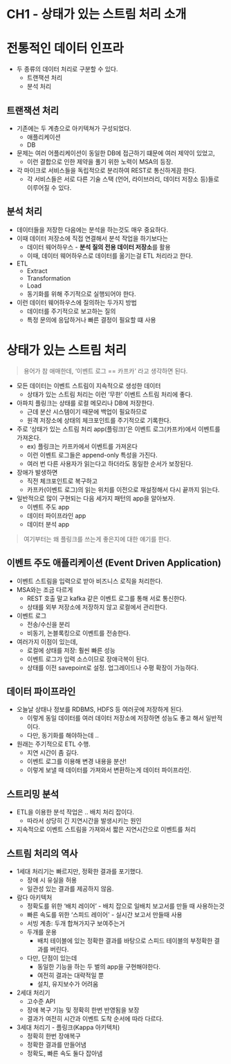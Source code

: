 # CH1 - 상태가 있는 스트림 처리 소개
# 전통적인 데이터 인프라

- 두 종류의 데이터 처리로 구분할 수 있다.
    - 트랜잭션  처리
    - 분석 처리

## 트랜잭션 처리

- 기존에는 두 계층으로 아키텍쳐가 구성되었다.
    - 애플리케이션
    - DB
- 문제는 여러 어플리케이션이 동일한 DB에 접근하기 떄문에 여러 제약이 있었고,
    - 이런 결합으로 인한 제약을 풀기 위한 노력이 MSA의 등장.
- 각 마이크로 서비스들을 독립적으로 분리하여 REST로 통신하게끔 한다.
    - 각 서비스들은 서로 다른 기술 스택 (언어, 라이브러리, 데이터 저장소 등)들로 이루어질 수 있다.

## 분석 처리

- 데이터들을 저장한 다음에는 분석을 하는것도 매우 중요하다.
- 이때 데이터 저장소에 직접 연결해서 분석 작업을 하기보다는
    - 데이터 웨어하우스 - **분석 질의 전용 데이터 저장소**를 활용
    - 이때, 데이터 웨어하우스로 데이터를 옮기는걸 ETL 처리라고 한다.
- ETL
    - Extract
    - Transformation
    - Load
    - 동기화를 위해 주기적으로 실행되어야 한다.
- 이런 데이터 웨어하우스에 질의하는 두가지 방법
    - 데이터를 주기적으로 보고하는 질의
    - 특정 문의에 응답하거나 빠른 결정이 필요할 떄 사용

# 상태가 있는 스트림 처리

> 용어가 참 애매한데, ‘이벤트 로그 == 카프카' 라고 생각하면 된다.
> 
- 모든 데이터는 이벤트 스트림이 지속적으로 생성한 데이터
    - 상태가 있는 스트림 처리는 이런 ‘무한' 이벤트 스트림 처리에 좋다.
- 아파치 플링크는 상태를 로컬 메모리나 DB에 저장한다.
    - 근데 분산 시스템이기 때문에 백업이 필요하므로
    - 원격 저장소에 상태의 체크포인트를 주기적으로 기록한다.
- 주로 ‘상태가 있는 스트림 처리 app(플링크)’은 이벤트 로그(카프카)에서 이벤트를 가져온다.
    - ex) 플링크는 카프카에서 이벤트를 가져온다
    - 이런 이벤트 로그들은 append-only 특성을 가진다.
    - 여러 번 다른 사용자가 읽는다고 하더라도 동일한 순서가 보장된다.
- 장애가 발생하면
    - 직전 체크포인트로 복구하고
    - 카프카(이벤트 로그)의 읽는 위치를 이전으로 재설정해서 다시 끝까지 읽는다.
- 일반적으로 많이 구현되는 다음 세가지 패턴의 app을 알아보자.
    - 이벤트 주도 app
    - 데이터 파이프라인 app
    - 데이터 분석 app

> 여기부터는 왜 플링크를 쓰는게 좋은지에 대한 얘기를 한다.
> 

## 이벤트 주도 애플리케이션 (Event Driven Application)

- 이벤트 스트림을 입력으로 받아 비즈니스 로직을 처리한다.
- MSA와는 조금 다르게
    - REST 호출 말고 kafka 같은 이벤트 로그를 통해 서로 통신한다.
    - 상태를 외부 저장소에 저장하지 않고 로컬에서 관리한다.
- 이벤트 로그
    - 전송/수신을 분리
    - 비동기, 논블록킹으로 이벤트를 전송한다.
- 여러가지 이점이 있는데,
    - 로컬에 상태를 저장: 훨씬 빠른 성능
    - 이벤트 로그가 입력 소스이므로 장애극복이 된다.
    - 상태를 이전 savepoint로 설정. 업그레이드나 수평 확장이 가능하다.

## 데이터 파이프라인

- 오늘날 상태나 정보를 RDBMS, HDFS 등 여러곳에 저장하게 된다.
    - 이렇게 동일 데이터를 여러 데이터 저장소에 저장하면 성능도 좋고 해서 일반적이다.
    - 다만, 동기화를 해야하는데 ..
- 원래는 주기적으로 ETL 수행.
    - 지연 시간이 좀 길다.
    - 이벤트 로그를 이용해 변경 내용을 분산!
    - 이렇게 보낼 때 데이터를 가져와서 변환하는게 데이터 파이프라인.

## 스트리밍 분석

- ETL을 이용한 분석 작업은 .. 배치 처리 잡이다.
    - 따라서 상당히 긴 지연시간을 발생시키는 원인
- 지속적으로 이벤트 스트림을 가져와서 짧은 지연시간으로 이벤트를 처리

## 스트림 처리의 역사

- 1세대 처리기는 빠르지만, 정확한 결과를 포기했다.
    - 장애 시 유실을 허용
    - 일관성 있는 결과를 제공하지 않음.
- 람다 아키텍처
    - 정확도를 위한 ‘배치 레이어’ - 배치 잡으로 일배치 보고서를 만들 때 사용하는것
    - 빠른 속도를 위한 ‘스피드 레이어' - 실시간 보고서 만들때 사용
    - 서빙 계층: 두개 합쳐가지구 보여주는거
    - 두개를 운용
        - 배치 테이블에 있는 정확한 결과를 바탕으로 스피드 테이블의 부정확한 결과를 버린다.
    - 다만, 단점이 있는데
        - 동일한 기능을 하는 두 벌의 app을 구현해야한다.
        - 여전히 결과는 대략적일 뿐
        - 설치, 유지보수가 어려움
- 2세대 처리기
    - 고수준 API
    - 장애 복구 기능 및 정확히 한번 반영됨을 보장
    - 결과가 여전히 시간과 이벤트 도착 순서에 따라 다르다.
- 3세대 처리기 - 플링크(Kappa 아키텍처)
    - 정확히 한번 장애복구
    - 정확한 결과를 만들어냄
    - 정확도, 빠른 속도 둘다 잡아냄
